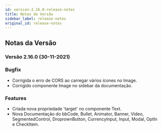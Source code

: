 ```yaml
---
id: version-2.16.0-release-notes
title: Notas da Versão
sidebar_label: release-notes
original_id: release-notes
---
```


## Notas da Versão

### Versão 2.16.0 (30-11-2021)

### Bugfix
- Corrigida o erro de CORS ao carregar vários ícones no Image.
- Corrigido componente Image no sidebar da documentação.


### Features
- Criada nova propriedade 'target' no componente Text.
- Nova Documentação do bbCode, Bullet, Animator, Banner, Video, SegmentedControl, DroprownButton, CurrencyInput, Input, Modal, OptIn e CheckItem.
